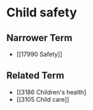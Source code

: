 # Child safety  

## Narrower Term

- [[17990 Safety]]  

## Related Term

- [[3186 Children's health]
- [[3105 Child care]]  

